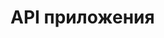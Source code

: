 # API приложения

<!--<swagger-ui src= "https://github.com/tsvetkoviu/RoboFFRv1/blob/main/docs/diagrams/api.yml" />-->
<swagger-ui src= "https://app.swaggerhub.com/apis-docs/tsvetkoviu/RobotPetProj/3.0.1#/OrderItems" />
<!--https://app.swaggerhub.com/apis-docs/tsvetkoviu/RobotPetProj/3.0.1#/OrderItems-->
<swagger-ui src= "https://github.com/tsvetkoviu/RoboFFRv1/main/docs/diagrams/api_2.yml" />

<!DOCTYPE html>
<html>
<head>
  <title>RobotPet API Docs</title>
  <meta charset="utf-8"/>
  <script src="https://cdn.redoc.ly/redoc/latest/bundles/redoc.standalone.js"></script>
</head>
<body>
  <div id="redoc-container"></div>
  <script>
    Redoc.init('https://raw.githubusercontent.com/<ваш-username>/<репозиторий>/main/RobotPetProj-3.0.1.json', {}, document.getElementById('redoc-container'));
  </script>
</body>
</html>

